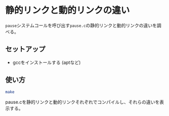 # 静的リンクと動的リンクの違い

`pause`システムコールを呼び出す`pause.c`の静的リンクと動的リンクの違いを調べる。

## セットアップ

- gccをインストールする (aptなど)

## 使い方

```bash
make
```

pause.cを静的リンクと動的リンクそれぞれでコンパイルし、それらの違いを表示する。
